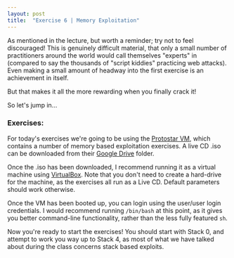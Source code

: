 ```yaml
---
layout: post
title:  "Exercise 6 | Memory Exploitation"
---
```


As mentioned in the lecture, but worth a reminder; try not to feel discouraged! This is genuinely difficult material, that only a small number of practitioners around the world would call themselves "experts" in (compared to say the thousands of "script kiddies" practicing web attacks). Even making a small amount of headway into the first exercise is an achievement in itself.

But that makes it all the more rewarding when you finally crack it!

So let's jump in...

### Exercises:

For today's exercises we're going to be using the [Protostar VM][PROTOSTAR], which contains a number of memory based exploitation exercises. A live CD .iso can be downloaded from their [Google Drive][GOOGLEDRIVE] folder.

Once the .iso has been downloaded, I recommend running it as a virtual machine using [VirtualBox][VIRTUALBOX]. Note that you don't need to create a hard-drive for the machine, as the exercises all run as a Live CD. Default parameters should work otherwise.

Once the VM has been booted up, you can login using the user/user login credentials. I would recommend running `/bin/bash` at this point, as it gives you better command-line functionality, rather than the less fully featured `sh`.

Now you're ready to start the exercises! You should start with Stack 0, and attempt to work you way up to Stack 4, as most of what we have talked about during the class concerns stack based exploits.


[PROTOSTAR]: https://exploit-exercises.com/protostar/
[GOOGLEDRIVE]: https://drive.google.com/drive/u/1/folders/0B9RbZkKdRR8qbkJjQ2VXbWNlQzg
[VIRTUALBOX]: https://www.virtualbox.org/wiki/Downloads
